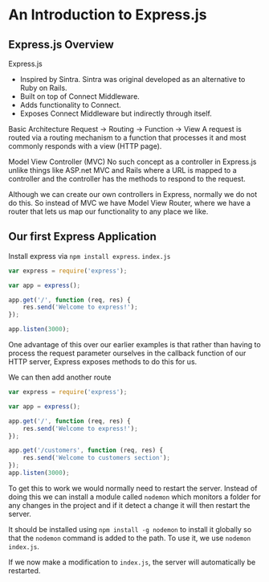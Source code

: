 # An Introduction to Express.js
## Express.js Overview
Express.js
* Inspired by Sintra. Sintra was original developed as an alternative to Ruby on Rails.
* Built on top of Connect Middleware.
* Adds functionality to Connect.
* Exposes Connect Middleware but indirectly through itself.

Basic Architecture
Request -> Routing -> Function -> View
A request is routed via a routing mechanism to a function that processes it and most commonly responds with a view (HTTP page).

Model View Controller (MVC)
No such concept as a controller in Express.js unlike things like ASP.net MVC and Rails where a URL is mapped to a controller and the controller has the methods to respond to the request.

Although we can create our own controllers in Express, normally we do not do this. So instead of MVC we have Model View Router, where we have a router that lets us map our functionality to any place we like.



## Our first Express Application
Install express via `npm install express`.
`index.js`
```javascript
var express = require('express');

var app = express();

app.get('/', function (req, res) {
    res.send('Welcome to express!');
});

app.listen(3000);
```
One advantage of this over our earlier examples is that rather than having to process the request parameter ourselves in the callback function of our HTTP server, Express exposes methods to do this for us.

We can then add another route
```javascript
var express = require('express');

var app = express();

app.get('/', function (req, res) {
    res.send('Welcome to express!');
});

app.get('/customers', function (req, res) {
    res.send('Welcome to customers section');
});
app.listen(3000);
```
To get this to work we would normally need to restart the server. Instead of doing this we can install a module called `nodemon` which monitors a folder for any changes in the project and if it detect a change it will then restart the server.

It should be installed using `npm install -g nodemon` to install it globally so that the `nodemon` command is added to the path. To use it, we use `nodemon index.js`.

If we now make a modification to `index.js`, the server will automatically be restarted.
